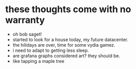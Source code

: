 # these thoughts come with no warranty

- oh bob saget!
- started to look for a house today, my future datacenter.
- the hilidays are over, time for some vydia gamez.
- i need to adapt to getting less sleep.
- are grafana graphs considered art? they should be.
- like tapping a maple tree
